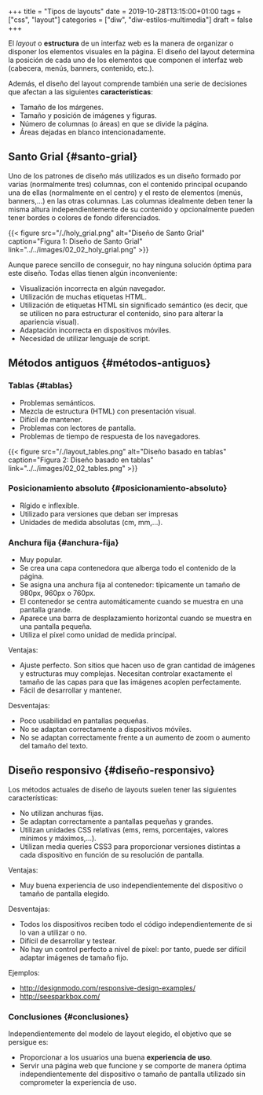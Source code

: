 +++
title = "Tipos de layouts"
date = 2019-10-28T13:15:00+01:00
tags = ["css", "layout"]
categories = ["diw", "diw-estilos-multimedia"]
draft = false
+++

El _layout_ o **estructura** de un interfaz web es la manera de organizar o disponer los elementos visuales en la página. El diseño del layout determina la posición de cada uno de los elementos que componen el interfaz web (cabecera, menús, banners, contenido, etc.).

<!--more-->

Además, el diseño del layout comprende también una serie de decisiones que afectan a las siguientes **características**:

-   Tamaño de los márgenes.
-   Tamaño y posición de imágenes y figuras.
-   Número de columnas (o áreas) en que se divide la página.
-   Áreas dejadas en blanco intencionadamente.


## Santo Grial {#santo-grial}

Uno de los patrones de diseño más utilizados es un diseño formado por varias (normalmente tres) columnas, con el contenido principal ocupando una de ellas (normalmente en el centro) y el resto de elementos (menús, banners,...) en las otras columnas. Las columnas idealmente deben tener la misma altura independientemente de su contenido y opcionalmente pueden tener bordes o colores de fondo diferenciados.

{{< figure src="/./holy_grial.png" alt="Diseño de Santo Grial" caption="Figura 1: Diseño de Santo Grial" link="../../images/02_02_holy_grial.png" >}}

Aunque parece sencillo de conseguir, no hay ninguna solución óptima para este diseño. Todas ellas tienen algún inconveniente:

-   Visualización incorrecta en algún navegador.
-   Utilización de muchas etiquetas HTML.
-   Utilización de etiquetas HTML sin significado semántico (es decir, que se utilicen no para estructurar el contenido, sino para alterar la apariencia visual).
-   Adaptación incorrecta en dispositivos móviles.
-   Necesidad de utilizar lenguaje de script.


## Métodos antiguos {#métodos-antiguos}


### Tablas {#tablas}

-   Problemas semánticos.
-   Mezcla de estructura (HTML) con presentación visual.
-   Difícil de mantener.
-   Problemas con lectores de pantalla.
-   Problemas de tiempo de respuesta de los navegadores.

{{< figure src="/./layout_tables.png" alt="Diseño basado en tablas" caption="Figura 2: Diseño basado en tablas" link="../../images/02_02_tables.png" >}}


### Posicionamiento absoluto {#posicionamiento-absoluto}

-   Rígido e inflexible.
-   Utilizado para versiones que deban ser impresas
-   Unidades de medida absolutas (cm, mm,...).


### Anchura fija {#anchura-fija}

-   Muy popular.
-   Se crea una capa contenedora que alberga todo el contenido de la página.
-   Se asigna una anchura fija al contenedor: típicamente un tamaño de 980px, 960px o 760px.
-   El contenedor se centra automáticamente cuando se muestra en una pantalla grande.
-   Aparece una barra de desplazamiento horizontal cuando se muestra en una pantalla pequeña.
-   Utiliza el píxel como unidad de medida principal.

Ventajas:

-   Ajuste perfecto. Son sitios que hacen uso de gran cantidad de imágenes y estructuras muy complejas. Necesitan controlar exactamente el tamaño de las capas para que las imágenes acoplen perfectamente.
-   Fácil de desarrollar y mantener.

Desventajas:

-   Poco usabilidad en pantallas pequeñas.
-   No se adaptan correctamente a dispositivos móviles.
-   No se adaptan correctamente frente a un aumento de zoom o aumento del tamaño del texto.


## Diseño responsivo {#diseño-responsivo}

Los métodos actuales de diseño de layouts suelen tener las siguientes características:

-   No utilizan anchuras fijas.
-   Se adaptan correctamente a pantallas pequeñas y grandes.
-   Utilizan unidades CSS relativas (ems, rems, porcentajes, valores mínimos y máximos,...).
-   Utilizan media queries CSS3 para proporcionar versiones distintas a cada dispositivo en función de su resolución de pantalla.

Ventajas:

-   Muy buena experiencia de uso independientemente del dispositivo o tamaño de pantalla elegido.

Desventajas:

-   Todos los dispositivos reciben todo el código independientemente de si lo van a utilizar o no.
-   Difícil de desarrollar y testear.
-   No hay un control perfecto a nivel de píxel: por tanto, puede ser difícil adaptar imágenes de tamaño fijo.

Ejemplos:

-   <http://designmodo.com/responsive-design-examples/>
-   <http://seesparkbox.com/>


### Conclusiones {#conclusiones}

Independientemente del modelo de layout elegido, el objetivo que se persigue es:

-   Proporcionar a los usuarios una buena **experiencia de uso**.
-   Servir una página web que funcione y se comporte de manera óptima independientemente del dispositivo o tamaño de pantalla utilizado sin comprometer la experiencia de uso.

